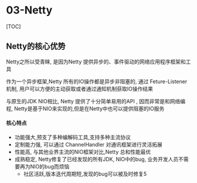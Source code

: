 # 03-Netty

[TOC]

## Netty的核心优势

Netty之所以受青睐, 是因为Netty 提供异步的、事件驱动的网络应用程序框架和工具

作为一个异步框架,Netty 所有的IO操作都是异步非阻塞的, 通过 Feture-Listener 机制, 用户可以方便的主动获取或者通过通知机制获取IO操作结果

与原生的JDK NIO相比, Netty 提供了十分简单易用的API , 因而非常是和网络编程, Netty是基于NIO来实现的,但是在Netty中也可以提供阻塞的IO服务

#### 核心特点

- 功能强大,预支了多种编解码工具,支持多种主流协议
- 定制能力强, 可以通过 ChannelHandler 对通讯框架进行灵活拓展
- 性能高, 与其他业界主流的NIO框架对比,Netty 总和性能最优
- 成熟稳定, Netty修复了已经发现的所有JDK, NIO中的bug, 业务开发人员不需要再为NIO的bug而烦恼
  - 社区活跃,版本迭代周期短,发现的bug可以被及时修复5

